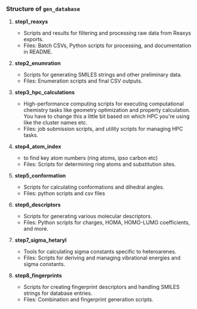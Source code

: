 ### Structure of `gen_database`

1. **step1_reaxys**
   - Scripts and results for filtering and processing raw data from Reaxys exports.
   - Files: Batch CSVs, Python scripts for processing, and documentation in README.

2. **step2_enumration**
   - Scripts for generating SMILES strings and other preliminary data.
   - Files: Enumeration scripts and final CSV outputs.

3. **step3_hpc_calculations**
   - High-performance computing scripts for executing computational chemistry tasks like geometry optimization and property calculation. You have to change this a little bit based on which HPC you're using like the cluster names etc.
   - Files: job submission scripts, and utility scripts for managing HPC tasks. 

4. **step4_atom_index**
   - to find key atom numbers (ring atoms, ipso carbon etc)
   - Files: Scripts for determining ring atoms and substitution sites.

5. **step5_conformation**
   - Scripts for calculating conformations and dihedral angles.
   - Files: python scripts and csv files

6. **step6_descriptors**
   - Scripts for generating various molecular descriptors.
   - Files: Python scripts for charges, HOMA, HOMO-LUMO coefficients, and more.

7. **step7_sigma_hetaryl**
   - Tools for calculating sigma constants specific to heteroarenes.
   - Files: Scripts for deriving and managing vibrational energies and sigma constants.

8. **step8_fingerprints**
   - Scripts for creating fingerprint descriptors and handling SMILES strings for database entries.
   - Files: Combination and fingerprint generation scripts.
